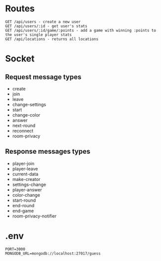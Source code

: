 # Routes
```
GET /api/users - create a new user
GET /api/users/:id - get user's stats
GET /api/users/:id/game/:points - add a game with winning :points to the user's single player stats
GET /api/locations - returns all locations
```

# Socket 
## Request message types
* create
* join
* leave
* change-settings
* start
* change-color
* answer
* next-round
* reconnect
* room-privacy

## Response messages types
* player-join
* player-leave
* current-data
* make-creator
* settings-change
* player-answer
* color-change
* start-round
* end-round
* end-game
* room-privacy-notifier

# .env
```dotenv
PORT=3000
MONGODB_URL=mongodb://localhost:27017/guess
```
